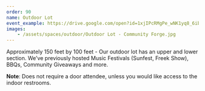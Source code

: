 ```yaml
---
order: 90
name: Outdoor Lot
event_example: https://drive.google.com/open?id=1xjIPcRMgPe_wNK1yq8_6ibTm0gc-9DM1
images:
    - /assets/spaces/outdoor/Outdoor Lot - Community Forge.jpg
---
```


Approximately 150 feet by 100 feet - Our outdoor lot has an upper and lower section. We’ve previously hosted Music Festivals (Sunfest, Freek Show), BBQs, Community Giveaways and more. 

**Note**: Does not require a door attendee, unless you would like access to the indoor restrooms. 
